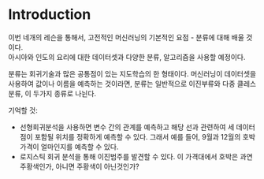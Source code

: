 # Introduction


이번 네개의 레슨을 통해서, 고전적인 머신러닝의 기본적인 요점 - 분류에 대해 배울 것이다. </br>
아시아와 인도의 요리에 대한 데이터셋과 다양한 분류, 알고리즘을 사용할 예정이다.</br>

분류는 회귀기술과 많은 공통점이 있는 지도학습의 한 형태이다. 머신러닝이 데이터셋을 사용하여 값이나 이름을 예측하는 것이라면, 분류는 일반적으로 이진부류와 다중 클레스 분류, 이 두가지 종류로 나뉜다.

기억할 것:

- 선형회귀분석을 사용하면 변수 간의 관계를 예측하고 해당 선과 관련하여 세 데이터 점이 포함될 위치를 정확하게 예측할 수 있다. 그래서 예를 들어, 9월과 12월의 호박가격이 얼마인지를 예측할 수 있다.</br> 
- 로지스틱 회귀 분석을 통해 이진범주를 발견할 수 있다. 이 가격대에서 호박은 과연 주황색인가, 아니면 주황색이 아닌것인가?
